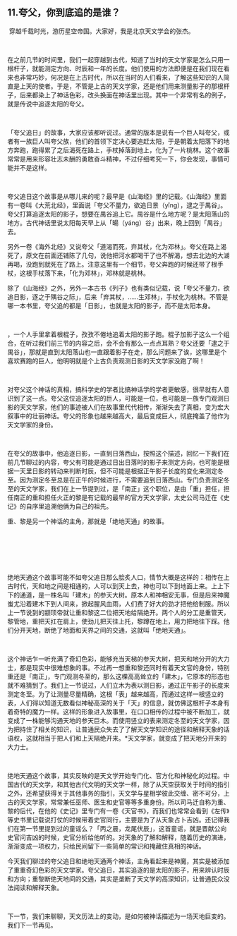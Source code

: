 ## 11.夸父，你到底追的是谁？
 穿越千载时光，游历星空帝国。大家好，我是北京天文学会的张杰。 


  


在之前几节的时间里，我们一起穿越到古代，知道了当时的天文学家是怎么只用一根杆子，就能测定方向、时辰和一年的长度。他们使用的方法即便是在我们现在看来也非常巧妙，何况是在上古时代，所以在当时的人们看来，了解这些知识的人简直是上天的使者。于是，不管是上古的天文学家，还是他们用来测量影子的那根杆子，后来都染上了神话色彩，改头换面在神话里出现。其中一个非常有名的例子，就是传说中追逐太阳的夸父。 


  


「夸父追日」的故事，大家应该都听说过。通常的版本是说有一个巨人叫夸父，或者有一族巨人叫夸父族，他们的首领下定决心要追赶太阳，于是朝着太阳落下的地方奔跑，跑得累了之后渴死在路上，手杖掉落到地上，化为了一片桃林。这个故事常常是用来形容壮志未酬的勇敢奋斗精神，不过仔细考究一下，你会发现，事情可能并不是这样。 


  


夸父追日这个故事是从哪儿来的呢？最早是《山海经》里的记载。《山海经》里面有一卷叫《大荒北经》，里面说「夸父不量力，欲追日景（yǐng），逮之于禺谷」。夸父打算追逐太阳的影子，想要在禺谷追上它。禺谷是什么地方呢？是太阳落山的地方。古代神话里说太阳每天早上从「暘（yáng）谷」出来，晚上回到「禺谷」去。 


另外一卷《海外北经》又说夸父「道渴而死，弃其杖，化为邓林」。夸父在路上渴死了，原文在前面还铺陈了几句，说他把河水都喝干了也不解渴，想去北边的大湖再喝，没跑到就死在了路上。注意这里有一个细节，夸父奔跑的时候还带了根手杖，这根手杖落下来，「化为邓林」，邓林就是桃林。 


除了《山海经》之外，另外一本古书《列子》也有类似记载，说「夸父不量力，欲追日影，逐之于隅谷之际」，后来「弃其杖，……生邓林」，手杖化为桃林。不管是哪一本书里，夸父追的都是「日影」，也就是太阳的影子，而不是太阳本身。 


  


，一个人手里拿着根棍子，孜孜不倦地追着太阳的影子跑。棍子加影子这么一个组合，在听过我们前三节的内容之后，会不会有那么一点点耳熟？夸父还要「逮之于禺谷」，那就是直到太阳落山也一直跟着影子在走，那么问题来了诶，这哪里是个喜欢赛跑的巨人，他明明就是个上古负责观测日影的天文学家没跑了啊！ 


  


对夸父这个神话的真相，搞科学史的学者比搞神话学的学者更敏感，很早就有人意识到了这一点。夸父这位追逐太阳的巨人，可能是一位，也可能是一族专门观测日影的天文学家，他们的事迹被人们在故事里代代相传，渐渐失去了真相，变为宏大叙事中的壮丽神话。夸父的形象也越来越高大，最后变成巨人，彻底掩盖了他作为天文学家的身份。 


  


在夸父的故事中，他追逐日影，一直到日落西山，按照这个描述，回忆一下我们在前几节聊过的内容，夸父有可能是通过日出日落时的影子来测定方向，也可能是根据一天里日影的转动来判断时辰，但不可能是根据正午影子长度的变化来测定冬至。因为测定冬至总是在正午的时候进行，不需要追到日落西山。专门负责测定冬至的天文学家，我们在上一节提到过，是「南正」这个职位，是由「重」担任，担任南正的重和担任火正的黎是有记载的最早的官方天文学家，太史公司马迁在《史记》的自序里追溯他俩为自己的祖先。 


重、黎是另一个神话的主角，那就是「绝地天通」的故事。 


  


  


  


绝地天通这个故事可能不如夸父追日那么脍炙人口，情节大概是这样的：相传在上古时代，天和地之间是相通的，人可以到天上去，神也可以下到地面上来。上上下下的通道，是一株名叫「建木」的参天大树。原本人和神相安无事，但是后来神魔蚩尤沿着建木下到人间来，掀起腥风血雨，人们费了好大的劲才把他给制服。所以上一节说到的颛顼帝就让重和黎这二位把天地给隔绝开。两个人的分工是重管天，黎管地，重把天扛在肩上，使劲儿把天往上托，黎蹲在地上，用力把地往下踩。他们分开天地，断绝了地面和天界之间的交通，这就叫「绝地天通」。 


  


这个神话乍一听充满了奇幻色彩，能够充当天梯的参天大树，把天和地分开的大力士，都是现实中很难想象的事。不过再一想重和黎还同时有着天文官的身份，特别重还是「南正」，专门观测冬至的，那么这棵高高耸立的「建木」，它原本的形态也就不难猜到了。我们上一节说过，人们立木为表以测日影，通过正午影子的长度来测定冬至。为了让测量尽量精确，这根「表」越来越高，而通过这样一根竖立的表，人们得以知道无数看似神秘高深的关于「天」的信息，就仿佛这根杆子本身有着奇特的魔力一样。这样的形象进入故事里，在口口相传的过程中被不断加工，就变成了一株能够沟通天地的参天巨木。而使用竖立的表来测定冬至的天文学家，因为把持住了相关的知识，让普通民众失去了了解天文学知识的途径和解释天象的话语权，这就相当于把人们和上天隔绝开来。\*天文学家，就变成了把天地分开来的大力士。 


  


绝地天通这个故事，其实反映的是天文学开始专门化、官方化和神秘化的过程。中国古代的天文学，和其他古代文明的天文学一样，除了从天空获取关于时间的指引之外，还希望获得关于其他事务的指引，天文学与星相学彼此交缠、密不可分，上古的天文学家，常常兼任巫师、医生和史官等等多重身份。所以司马迁自称为重、黎的后代，在他的《史记》里专门有一卷《天官书》，而我们也常常会看到《左传》等史书里记载说打仗的时候带着史官同行，主要是为了从天象占卜吉凶。还记得我们在第一节里提到过的童谣么？「丙之晨，龙尾伏辰」，这首童谣，就是晋献公向史官问吉凶的时候，史官分析给他听的。对天象的了解和解释，随着历史的演进，渐渐变成一项权力，只给民间留下一些简单的常识和掩藏住真相的神话。 


今天我们聊过的夸父追日和绝地天通两个神话，主角看起来是神魔，其实是被添加了重重奇幻色彩的天文学家。夸父追日，其实追逐的是太阳的影子，用来辨认时辰和方向；重黎断绝天地间的交通，其实是垄断了天文学的高深知识，让普通民众没法阅读和解释天象。 


  


下一节，我们来聊聊，天文历法上的变动，是如何被神话描述为一场天地巨变的。我们下一节再见。 


  


